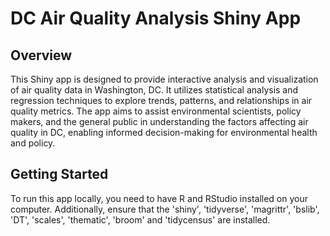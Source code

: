 # DC Air Quality Analysis Shiny App

## Overview

This Shiny app is designed to provide interactive analysis and visualization of air quality data in Washington, DC. It utilizes statistical analysis and regression techniques to explore trends, patterns, and relationships in air quality metrics. The app aims to assist environmental scientists, policy makers, and the general public in understanding the factors affecting air quality in DC, enabling informed decision-making for environmental health and policy.

## Getting Started

To run this app locally, you need to have R and RStudio installed on your computer. Additionally, ensure that the 'shiny', 'tidyverse', 'magrittr', 'bslib', 'DT', 'scales',
'thematic', 'broom' and 'tidycensus' are installed.

